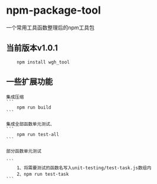 # npm-package-tool
一个常用工具函数整理后的npm工具包


## 当前版本v1.0.1

```
    npm install wgh_tool
```

##  一些扩展功能
    集成压缩
    ``` 
        npm run build
    ```
    
    集成全部函数单元测试、
    ``` 
        npm run test-all
    ```
    
    部分函数单元测试
    
    ```
        1、将需要测试的函数名写入unit-testing/test-task.js数组内
        2、npm run test-task
    ```
